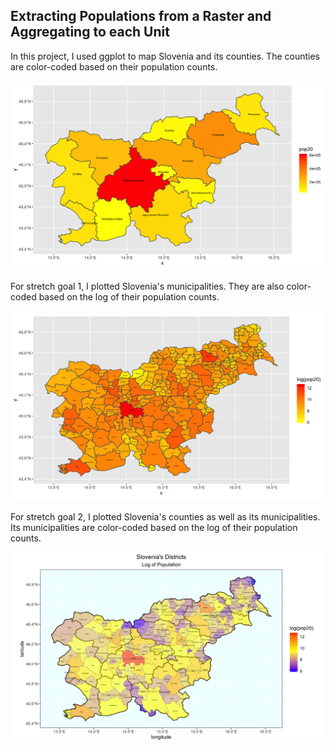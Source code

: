 ## Extracting Populations from a Raster and Aggregating to each Unit

In this project, I used ggplot to map Slovenia and its counties. The counties are color-coded based on their population counts.

![](svn_pop20_adm1.png)

For stretch goal 1, I plotted Slovenia's municipalities. They are also color-coded based on the log of their population counts.

![](svn_pop20_adm2.png)

For stretch goal 2, I plotted Slovenia's counties as well as its municipalities. Its municipalities are color-coded based on the log of their population counts.

![](svn_pop20_adm2+1.png)
